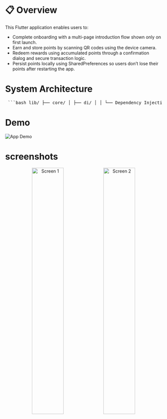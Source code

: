 # 📋 Overview
This Flutter application enables users to:
 - Complete onboarding with a multi-page introduction flow shown only on first launch.
 - Earn and store points by scanning QR codes using the device camera.
 - Redeem rewards using accumulated points through a confirmation dialog and secure transaction logic.
 - Persist points locally using SharedPreferences so users don’t lose their points after restarting the app.

# System Architecture
<pre> ```bash lib/ ├── core/ │ ├── di/ │ │ └── Dependency Injection │ ├── utils/ │ │ ├── constants.dart # App constants │ │ ├── extentions.dart # Navigation extensions │ │ ├── shared_preference_helper.dart # Shared Preferences helper │ │ └── spacing.dart # Spacing helpers │ ├── theming/ │ │ ├── colors.dart # App color palette │ │ ├── font_weight_helper.dart # Font weights │ │ └── styles.dart # Text styles │ └── widgets/ │ └── custom_app_button.dart # Reusable custom button ├── Data/ │ ├── data_source/ │ │ └── reward_service.dart # Fetch reward data │ └── models/ │ └── reward_model.dart # Reward data model ├── presentation/ │ ├── controllers/ │ │ ├── onboarding_controller.dart # Manages onboarding logic │ │ ├── rewards/ │ │ │ ├── rewards_state.dart │ │ │ └── rewards_cubit.dart │ │ └── points/ │ │ ├── points_state.dart # Manages points states │ │ └── points_cubit.dart │ └── view/ │ ├── screens/ │ │ ├── confirm_scan_view.dart │ │ ├── onboarding_view.dart │ │ ├── qr_view.dart │ │ ├── redeem_reward_view.dart │ │ └── rewards_view.dart │ └── widgets/ │ ├── custom_bottom_nav_bar.dart │ ├── machine_info.dart │ ├── onboarding_next_button.dart │ ├── onboarding_page.dart │ ├── onboarding_skip_button.dart │ ├── redeem_alert_dialog.dart │ ├── reward_icon.dart │ ├── reward_item_list.dart │ ├── reward_item.dart │ ├── rewards_bloc_builder.dart │ └── total_points_container.dart ├── drop_me.dart └── main.dart ``` </pre>
# Demo
![App Demo](https://github.com/user-attachments/assets/32ad8148-6fdb-46cb-9f74-614455c68416)

# screenshots
<p align="center">
  <img src="https://github.com/user-attachments/assets/5169a008-5ceb-4d52-a87b-dc78e2214592" alt="Screen 1" width="45%" />
  <img src="https://github.com/user-attachments/assets/deeec03d-952a-4426-b0a3-b2f2c1d477d7" alt="Screen 2" width="45%" />
</p>


